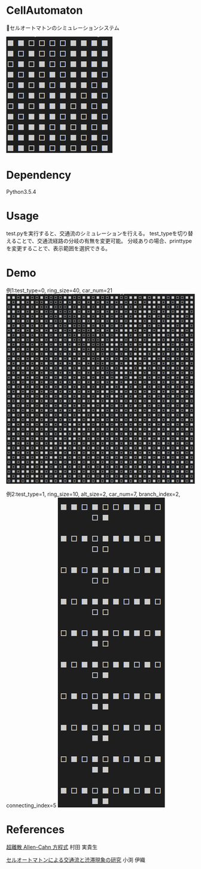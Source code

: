 # CellAutomaton

セルオートマトンのシミュレーションシステム

![シミュレーション例](images/sample1.png)


# Dependency
Python3.5.4

# Usage
test.pyを実行すると、交通流のシミュレーションを行える。
test_typeを切り替えることで、交通流経路の分岐の有無を変更可能。
分岐ありの場合、printtypeを変更することで、表示範囲を選択できる。

# Demo
例1:test_type=0, ring_size=40, car_num=21
![実行例1](images/sample2.png)

例2:test_type=1, ring_size=10, alt_size=2, car_num=7, branch_index=2, connecting_index=5
![実行例2](images/sample3.png)


# References
[超離散 Allen-Cahn 方程式](http://www.kurims.kyoto-u.ac.jp/~kyodo/kokyuroku/contents/pdf/1796-20.pdf) 村田 実貴生

[セルオートマトンによる交通流と渋滞現象の研究](http://www.gem.aoyama.ac.jp/~kyo/sotsuken/2010/obuchi_sotsuron_2010.pdf) 小渕 伊織
